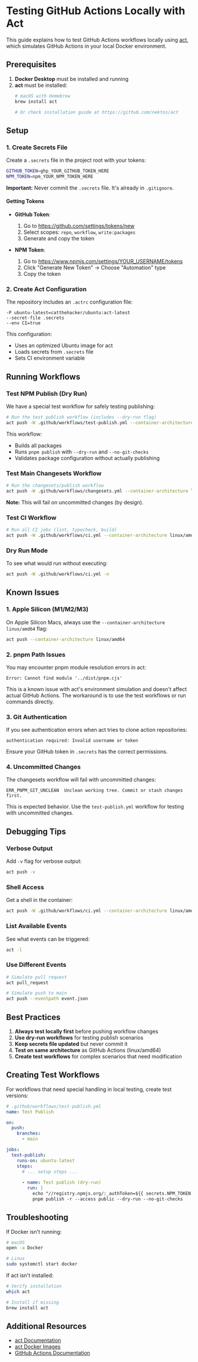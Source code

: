 # Testing GitHub Actions Locally with Act

This guide explains how to test GitHub Actions workflows locally using [act](https://github.com/nektos/act), which simulates GitHub Actions in your local Docker environment.

## Prerequisites

1. **Docker Desktop** must be installed and running
2. **act** must be installed:
   ```bash
   # macOS with Homebrew
   brew install act
   
   # Or check installation guide at https://github.com/nektos/act
   ```

## Setup

### 1. Create Secrets File

Create a `.secrets` file in the project root with your tokens:

```bash
GITHUB_TOKEN=ghp_YOUR_GITHUB_TOKEN_HERE
NPM_TOKEN=npm_YOUR_NPM_TOKEN_HERE
```

**Important:** Never commit the `.secrets` file. It's already in `.gitignore`.

#### Getting Tokens

- **GitHub Token**: 
  1. Go to https://github.com/settings/tokens/new
  2. Select scopes: `repo`, `workflow`, `write:packages`
  3. Generate and copy the token

- **NPM Token**:
  1. Go to https://www.npmjs.com/settings/YOUR_USERNAME/tokens
  2. Click "Generate New Token" → Choose "Automation" type
  3. Copy the token

### 2. Create Act Configuration

The repository includes an `.actrc` configuration file:

```
-P ubuntu-latest=catthehacker/ubuntu:act-latest
--secret-file .secrets
--env CI=true
```

This configuration:
- Uses an optimized Ubuntu image for act
- Loads secrets from `.secrets` file
- Sets CI environment variable

## Running Workflows

### Test NPM Publish (Dry Run)

We have a special test workflow for safely testing publishing:

```bash
# Run the test publish workflow (includes --dry-run flag)
act push -W .github/workflows/test-publish.yml --container-architecture linux/amd64
```

This workflow:
- Builds all packages
- Runs `pnpm publish` with `--dry-run` and `--no-git-checks`
- Validates package configuration without actually publishing

### Test Main Changesets Workflow

```bash
# Run the changesets/publish workflow
act push -W .github/workflows/changesets.yml --container-architecture linux/amd64
```

**Note:** This will fail on uncommitted changes (by design).

### Test CI Workflow

```bash
# Run all CI jobs (lint, typecheck, build)
act push -W .github/workflows/ci.yml --container-architecture linux/amd64
```

### Dry Run Mode

To see what would run without executing:

```bash
act push -W .github/workflows/ci.yml -n
```

## Known Issues

### 1. Apple Silicon (M1/M2/M3)

On Apple Silicon Macs, always use the `--container-architecture linux/amd64` flag:

```bash
act push --container-architecture linux/amd64
```

### 2. pnpm Path Issues

You may encounter pnpm module resolution errors in act:
```
Error: Cannot find module '../dist/pnpm.cjs'
```

This is a known issue with act's environment simulation and doesn't affect actual GitHub Actions. The workaround is to use the test workflows or run commands directly.

### 3. Git Authentication

If you see authentication errors when act tries to clone action repositories:
```
authentication required: Invalid username or token
```

Ensure your GitHub token in `.secrets` has the correct permissions.

### 4. Uncommitted Changes

The changesets workflow will fail with uncommitted changes:
```
ERR_PNPM_GIT_UNCLEAN  Unclean working tree. Commit or stash changes first.
```

This is expected behavior. Use the `test-publish.yml` workflow for testing with uncommitted changes.

## Debugging Tips

### Verbose Output

Add `-v` flag for verbose output:
```bash
act push -v
```

### Shell Access

Get a shell in the container:
```bash
act push -W .github/workflows/ci.yml --container-architecture linux/amd64 -s
```

### List Available Events

See what events can be triggered:
```bash
act -l
```

### Use Different Events

```bash
# Simulate pull request
act pull_request

# Simulate push to main
act push --eventpath event.json
```

## Best Practices

1. **Always test locally first** before pushing workflow changes
2. **Use dry-run workflows** for testing publish scenarios
3. **Keep secrets file updated** but never commit it
4. **Test on same architecture** as GitHub Actions (linux/amd64)
5. **Create test workflows** for complex scenarios that need modification

## Creating Test Workflows

For workflows that need special handling in local testing, create test versions:

```yaml
# .github/workflows/test-publish.yml
name: Test Publish

on:
  push:
    branches:
      - main

jobs:
  test-publish:
    runs-on: ubuntu-latest
    steps:
      # ... setup steps ...
      
      - name: Test publish (dry-run)
        run: |
          echo "//registry.npmjs.org/:_authToken=${{ secrets.NPM_TOKEN }}" >> ~/.npmrc
          pnpm publish -r --access public --dry-run --no-git-checks
```

## Troubleshooting

If Docker isn't running:
```bash
# macOS
open -a Docker

# Linux
sudo systemctl start docker
```

If act isn't installed:
```bash
# Verify installation
which act

# Install if missing
brew install act
```

## Additional Resources

- [act Documentation](https://github.com/nektos/act)
- [act Docker Images](https://github.com/catthehacker/docker_images)
- [GitHub Actions Documentation](https://docs.github.com/en/actions)